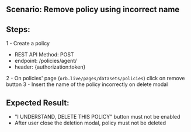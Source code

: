 ## Scenario: Remove policy using incorrect name 
## Steps:
1 - Create a policy

- REST API Method: POST
- endpoint: /policies/agent/
- header: {authorization:token}

2 - On policies' page (`orb.live/pages/datasets/policies`) click on remove button
3 - Insert the name of the policy incorrectly on delete modal

## Expected Result:
- "I UNDERSTAND, DELETE THIS POLICY" button must not be enabled
- After user close the deletion modal, policy must not be deleted  
